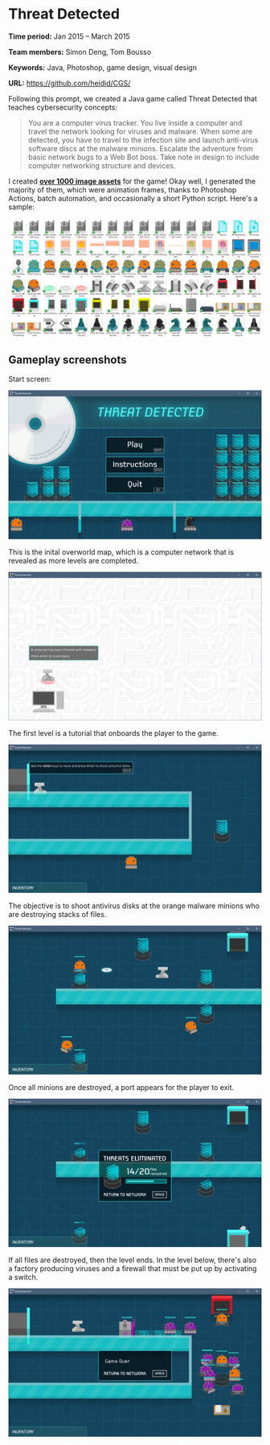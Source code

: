 # Threat Detected

**Time period:** Jan 2015 – March 2015

**Team members:** Simon Deng, Tom Bousso

**Keywords:** Java, Photoshop, game design, visual design

**URL:** https://github.com/heidid/CGS/

Following this prompt, we created a Java game called Threat Detected that teaches cybersecurity concepts:
> You are a computer virus tracker. You live inside a computer and travel the network looking for viruses and malware. When some are detected, you have to travel to the infection site and launch anti-virus software discs at the malware minions. Escalate the adventure from basic network bugs to a Web Bot boss. Take note in design to include computer networking structure and devices.

I created **[over 1000 image assets](https://github.com/heidid/CGS/tree/master/core/assets/images)** for the game! Okay well, I generated the majority of them, which were animation frames, thanks to Photoshop Actions, batch automation, and occasionally a short Python script. Here's a sample:

![Assets](cgs/sample.png)

## Gameplay screenshots
Start screen:

![Start screen](cgs/startscreen.png)

This is the inital overworld map, which is a computer network that is revealed as more levels are completed.

![Initial map](cgs/initialmap.png)

The first level is a tutorial that onboards the player to the game.

![Tutorial](cgs/tutorial.png)

The objective is to shoot antivirus disks at the orange malware minions who are destroying stacks of files. 

![Level 2](cgs/level2.png)

Once all minions are destroyed, a port appears for the player to exit.

![Level completion](cgs/level2completion.png)

If all files are destroyed, then the level ends. In the level below, there's also a factory producing viruses and a firewall that must be put up by activating a switch.

![Game over](cgs/gameover.png)
